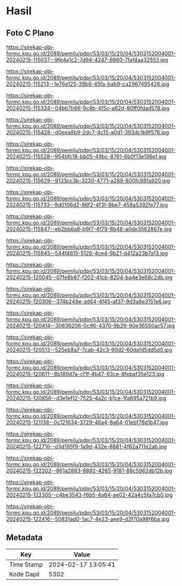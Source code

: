 # Hasil

## Foto C Plano

https://sirekap-obj-formc.kpu.go.id/2089/pemilu/pdpr/53/03/15/20/04/5303152004001-20240215-115037--9fe4e1c2-7d94-4247-8860-7faf4aa32553.jpg

https://sirekap-obj-formc.kpu.go.id/2089/pemilu/pdpr/53/03/15/20/04/5303152004001-20240215-115213--1e76e125-39b8-45fa-bab9-ca2967495426.jpg

https://sirekap-obj-formc.kpu.go.id/2089/pemilu/pdpr/53/03/15/20/04/5303152004001-20240215-115324--04bb7b66-9c8b-4f5c-a62d-80ff0fdad578.jpg

https://sirekap-obj-formc.kpu.go.id/2089/pemilu/pdpr/53/03/15/20/04/5303152004001-20240215-115428--d0eea8b9-2dc7-4c15-a0d1-393dc1b9f576.jpg

https://sirekap-obj-formc.kpu.go.id/2089/pemilu/pdpr/53/03/15/20/04/5303152004001-20240215-115528--954bfc18-bb05-49bc-8761-6b0f13e196ef.jpg

https://sirekap-obj-formc.kpu.go.id/2089/pemilu/pdpr/53/03/15/20/04/5303152004001-20240215-115629--9133cc3b-3230-4771-a289-800fc98fa920.jpg

https://sirekap-obj-formc.kpu.go.id/2089/pemilu/pdpr/53/03/15/20/04/5303152004001-20240215-115733--9d0106d2-86f2-4f3f-9be7-458a5392fe77.jpg

https://sirekap-obj-formc.kpu.go.id/2089/pemilu/pdpr/53/03/15/20/04/5303152004001-20240215-115847--eb2bb6a8-b6f7-4f79-8b48-a0de3562867e.jpg

https://sirekap-obj-formc.kpu.go.id/2089/pemilu/pdpr/53/03/15/20/04/5303152004001-20240215-115945--544f4615-5126-4ce4-9b21-d412a23b7a13.jpg

https://sirekap-obj-formc.kpu.go.id/2089/pemilu/pdpr/53/03/15/20/04/5303152004001-20240215-120045--07fe8b87-f202-41cb-8204-ba4e3e68c2db.jpg

https://sirekap-obj-formc.kpu.go.id/2089/pemilu/pdpr/53/03/15/20/04/5303152004001-20240215-120306--374b248e-ad64-4f45-af37-9d3a8e3151e6.jpg

https://sirekap-obj-formc.kpu.go.id/2089/pemilu/pdpr/53/03/15/20/04/5303152004001-20240215-120414--30636206-0c96-4370-9b26-90e36550ac57.jpg

https://sirekap-obj-formc.kpu.go.id/2089/pemilu/pdpr/53/03/15/20/04/5303152004001-20240215-120513--525eb8a7-7cab-42c3-90d2-60dafd5dd5d0.jpg

https://sirekap-obj-formc.kpu.go.id/2089/pemilu/pdpr/53/03/15/20/04/5303152004001-20240215-120611--8b189d7a-cf1f-4b47-93ce-8febaf35e123.jpg

https://sirekap-obj-formc.kpu.go.id/2089/pemilu/pdpr/53/03/15/20/04/5303152004001-20240215-120856--d3e1ef12-7525-4a2c-b1ce-1fa895a721b9.jpg

https://sirekap-obj-formc.kpu.go.id/2089/pemilu/pdpr/53/03/15/20/04/5303152004001-20240215-121138--0c121634-3729-46a4-8a64-01ebf78d1b47.jpg

https://sirekap-obj-formc.kpu.go.id/2089/pemilu/pdpr/53/03/15/20/04/5303152004001-20240215-122710--d3d195f9-1a9d-432e-8881-4f62a711e2ab.jpg

https://sirekap-obj-formc.kpu.go.id/2089/pemilu/pdpr/53/03/15/20/04/5303152004001-20240215-122202--861a2883-8892-4265-9181-88c5962db12b.jpg

https://sirekap-obj-formc.kpu.go.id/2089/pemilu/pdpr/53/03/15/20/04/5303152004001-20240215-122305--c4be3543-f6b5-4a64-ae02-42a4c5fa7cb0.jpg

https://sirekap-obj-formc.kpu.go.id/2089/pemilu/pdpr/53/03/15/20/04/5303152004001-20240215-122416--50831ad0-1ac7-4e23-aee9-d2f70a98f6ba.jpg


## Metadata

| Key        | Value               |
| ---------- | ------------------- |
| Time Stamp | 2024-02-17 13:05:41 |
| Kode Dapil | 5302                |




